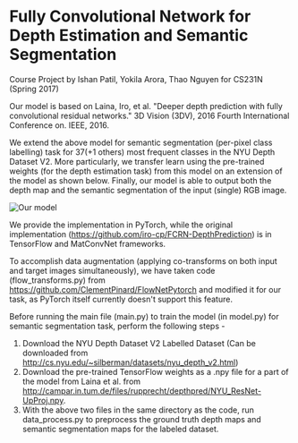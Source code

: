 # Fully Convolutional Network for Depth Estimation and Semantic Segmentation

Course Project by Ishan Patil, Yokila Arora, Thao Nguyen for CS231N (Spring 2017)

Our model is based on Laina, Iro, et al. "Deeper depth prediction with fully convolutional residual networks." 3D Vision (3DV), 2016 Fourth International Conference on. IEEE, 2016.

We extend the above model for semantic segmentation (per-pixel class labelling) task for 37(+1 others) most frequent classes in the NYU Depth Dataset V2. More particularly, we transfer learn using the pre-trained weights (for the depth estimation task) from this model on an extension of the model as shown below. Finally, our model is able to output both the depth map and the semantic segmentation of the input (single) RGB image. 

![Our model](https://github.com/iapatil/depth-semantic-fully-conv/blob/master/model_fig.png)


We provide the implementation in PyTorch, while the original implementation (https://github.com/iro-cp/FCRN-DepthPrediction) is in TensorFlow and MatConvNet frameworks. 

To accomplish data augmentation (applying co-transforms on both input and target images simultaneously), we have taken code (flow_transforms.py) from https://github.com/ClementPinard/FlowNetPytorch and modified it for our task, as PyTorch itself currently doesn't support this feature. 

Before running the main file (main.py) to train the model (in model.py) for semantic segmentation task, perform the following steps -

1. Download the NYU Depth Dataset V2 Labelled Dataset (Can be downloaded from http://cs.nyu.edu/~silberman/datasets/nyu_depth_v2.html)
2. Download the pre-trained TensorFlow weights as a .npy file for a part of the model from Laina et al. from http://campar.in.tum.de/files/rupprecht/depthpred/NYU_ResNet-UpProj.npy.
3. With the above two files in the same directory as the code, run data_process.py to preprocess the ground truth depth maps and semantic segmentation maps for the labeled dataset.




